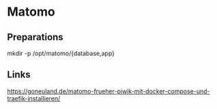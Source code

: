 # Matomo

## Preparations
mkdir -p /opt/matomo/{database,app}

## Links
https://goneuland.de/matomo-frueher-piwik-mit-docker-compose-und-traefik-installieren/